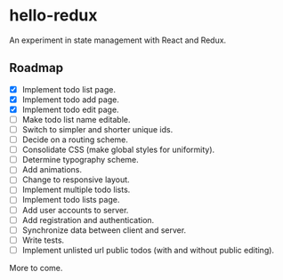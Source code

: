 # hello-redux

An experiment in state management with React and Redux.

## Roadmap

- [x] Implement todo list page.
- [x] Implement todo add page.
- [x] Implement todo edit page.
- [ ] Make todo list name editable.
- [ ] Switch to simpler and shorter unique ids.
- [ ] Decide on a routing scheme.
- [ ] Consolidate CSS (make global styles for uniformity).
- [ ] Determine typography scheme.
- [ ] Add animations.
- [ ] Change to responsive layout.
- [ ] Implement multiple todo lists.
- [ ] Implement todo lists page.
- [ ] Add user accounts to server.
- [ ] Add registration and authentication.
- [ ] Synchronize data between client and server.
- [ ] Write tests.
- [ ] Implement unlisted url public todos (with and without public editing).

More to come.
